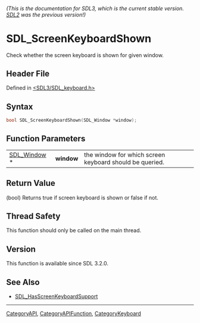 ###### (This is the documentation for SDL3, which is the current stable version. [SDL2](https://wiki.libsdl.org/SDL2/) was the previous version!)
# SDL_ScreenKeyboardShown

Check whether the screen keyboard is shown for given window.

## Header File

Defined in [<SDL3/SDL_keyboard.h>](https://github.com/libsdl-org/SDL/blob/main/include/SDL3/SDL_keyboard.h)

## Syntax

```c
bool SDL_ScreenKeyboardShown(SDL_Window *window);
```

## Function Parameters

|                            |            |                                                         |
| -------------------------- | ---------- | ------------------------------------------------------- |
| [SDL_Window](SDL_Window) * | **window** | the window for which screen keyboard should be queried. |

## Return Value

(bool) Returns true if screen keyboard is shown or false if not.

## Thread Safety

This function should only be called on the main thread.

## Version

This function is available since SDL 3.2.0.

## See Also

- [SDL_HasScreenKeyboardSupport](SDL_HasScreenKeyboardSupport)

----
[CategoryAPI](CategoryAPI), [CategoryAPIFunction](CategoryAPIFunction), [CategoryKeyboard](CategoryKeyboard)

